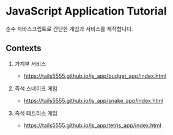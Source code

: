 # JavaScript Application Tutorial

순수 자바스크립트로 간단한 게임과 서비스를 제작합니다.

## Contexts

1. 가계부 서비스
    - https://tails5555.github.io/js_app/budget_app/index.html
  
2. 즉석 스네이크 게임
    - https://tails5555.github.io/js_app/snake_app/index.html

3. 즉석 테트리스 게임
   - https://tails5555.github.io/js_app/tetris_app/index.html